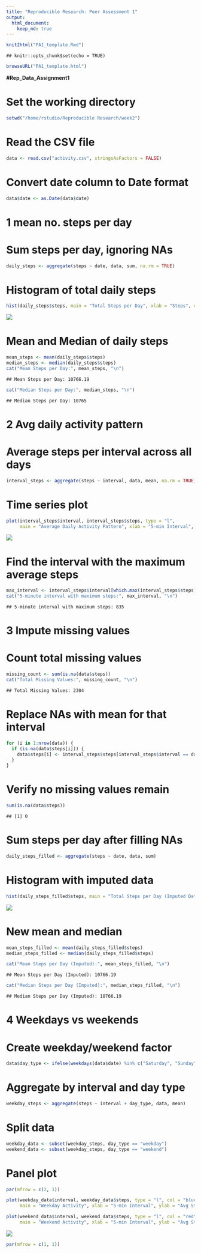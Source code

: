 ```yaml
---
title: "Reproducible Research: Peer Assessment 1"
output: 
  html_document:
    keep_md: true
---
```




```r
knit2html("PA1_template.Rmd")
```

```
## knitr::opts_chunk$set(echo = TRUE)
```

```r
browseURL("PA1_template.html")
```

**#Rep_Data_Assignment1**

# Set the working directory

```r
setwd("/home/rstudio/Reproducible Research/week2")
```

# Read the CSV file

```r
data <- read.csv("activity.csv", stringsAsFactors = FALSE)
```
# Convert date column to Date format

```r
data$date <- as.Date(data$date)
```
# 1 mean no. steps per day
# Sum steps per day, ignoring NAs

```r
daily_steps <- aggregate(steps ~ date, data, sum, na.rm = TRUE)
```
# Histogram of total daily steps

```r
hist(daily_steps$steps, main = "Total Steps per Day", xlab = "Steps", col = "lightblue", breaks = 20)

```
![](plot1.png)

# Mean and Median of daily steps

```r
mean_steps <- mean(daily_steps$steps)
median_steps <- median(daily_steps$steps)
cat("Mean Steps per Day:", mean_steps, "\n")
```

```
## Mean Steps per Day: 10766.19
```

```r
cat("Median Steps per Day:", median_steps, "\n")
```

```
## Median Steps per Day: 10765
```

# 2 Avg daily activity pattern
# Average steps per interval across all days

```r
interval_steps <- aggregate(steps ~ interval, data, mean, na.rm = TRUE)
```
# Time series plot

```r
plot(interval_steps$interval, interval_steps$steps, type = "l",
     main = "Average Daily Activity Pattern", xlab = "5-min Interval", ylab = "Average Steps")

```

![](plot2.png)
# Find the interval with the maximum average steps

```r
max_interval <- interval_steps$interval[which.max(interval_steps$steps)]
cat("5-minute interval with maximum steps:", max_interval, "\n")
```

```
## 5-minute interval with maximum steps: 835
```

# 3 Impute missing values
# Count total missing values

```r
missing_count <- sum(is.na(data$steps))
cat("Total Missing Values:", missing_count, "\n")
```

```
## Total Missing Values: 2304
```

# Replace NAs with mean for that interval

```r
for (i in 1:nrow(data)) {
  if (is.na(data$steps[i])) {
    data$steps[i] <- interval_steps$steps[interval_steps$interval == data$interval[i]]
  }
}
```
# Verify no missing values remain

```r
sum(is.na(data$steps))
```

```
## [1] 0
```
# Sum steps per day after filling NAs

```r
daily_steps_filled <- aggregate(steps ~ date, data, sum)
```
# Histogram with imputed data

```r
hist(daily_steps_filled$steps, main = "Total Steps per Day (Imputed Data)", xlab = "Steps", col = "lightgreen", breaks = 20)
```
![](plot3.png)

# New mean and median

```r
mean_steps_filled <- mean(daily_steps_filled$steps)
median_steps_filled <- median(daily_steps_filled$steps)

cat("Mean Steps per Day (Imputed):", mean_steps_filled, "\n")
```

```
## Mean Steps per Day (Imputed): 10766.19
```

```r
cat("Median Steps per Day (Imputed):", median_steps_filled, "\n")
```

```
## Median Steps per Day (Imputed): 10766.19
```


# 4 Weekdays vs weekends
# Create weekday/weekend factor

```r
data$day_type <- ifelse(weekdays(data$date) %in% c("Saturday", "Sunday"), "weekend", "weekday")
```
# Aggregate by interval and day type

```r
weekday_steps <- aggregate(steps ~ interval + day_type, data, mean)
```
# Split data

```r
weekday_data <- subset(weekday_steps, day_type == "weekday")
weekend_data <- subset(weekday_steps, day_type == "weekend")
```
# Panel plot

```r
par(mfrow = c(2, 1))

plot(weekday_data$interval, weekday_data$steps, type = "l", col = "blue",
     main = "Weekday Activity", xlab = "5-min Interval", ylab = "Avg Steps")

plot(weekend_data$interval, weekend_data$steps, type = "l", col = "red",
     main = "Weekend Activity", xlab = "5-min Interval", ylab = "Avg Steps")
```

![](plot4.png)

```r
par(mfrow = c(1, 1))
```


